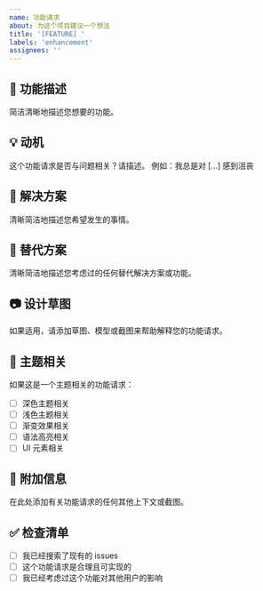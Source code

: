 ```yaml
---
name: 功能请求
about: 为这个项目建议一个想法
title: '[FEATURE] '
labels: 'enhancement'
assignees: ''
---
```


## 🚀 功能描述

简洁清晰地描述您想要的功能。

## 💡 动机

这个功能请求是否与问题相关？请描述。
例如：我总是对 [...] 感到沮丧

## 🎯 解决方案

清晰简洁地描述您希望发生的事情。

## 🔄 替代方案

清晰简洁地描述您考虑过的任何替代解决方案或功能。

## 📷 设计草图

如果适用，请添加草图、模型或截图来帮助解释您的功能请求。

## 🎨 主题相关

如果这是一个主题相关的功能请求：

- [ ] 深色主题相关
- [ ] 浅色主题相关
- [ ] 渐变效果相关
- [ ] 语法高亮相关
- [ ] UI 元素相关

## 📝 附加信息

在此处添加有关功能请求的任何其他上下文或截图。

## ✅ 检查清单

- [ ] 我已经搜索了现有的 issues
- [ ] 这个功能请求是合理且可实现的
- [ ] 我已经考虑过这个功能对其他用户的影响